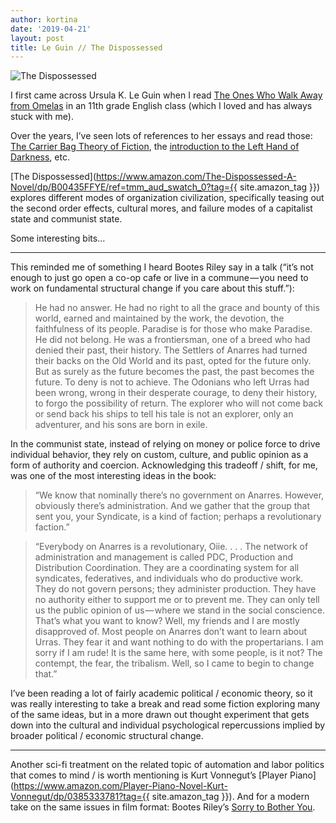 ```yaml
---
author: kortina
date: '2019-04-21'
layout: post
title: Le Guin // The Dispossessed
---
```


![The Dispossessed](https://cdn-images-1.medium.com/max/800/0*8cr6tc_5HDCIp2jl.jpg)

I first came across Ursula K. Le Guin when I read [The Ones Who Walk Away from Omelas](https://theanarchistlibrary.org/library/ursula-k-le-guin-the-ones-who-walk-away-from-omelas) in an 11th grade English class (which I loved and has always stuck with me).

Over the years, I’ve seen lots of references to her essays and read those: [The Carrier Bag Theory of Fiction](https://www.trabal.org/texts/pdf/LeGuin.pdf), the [introduction to the Left Hand of Darkness](http://theliterarylink.com/leguinintro.html), etc.

[The Dispossessed](https://www.amazon.com/The-Dispossessed-A-Novel/dp/B00435FFYE/ref=tmm_aud_swatch_0?tag={{ site.amazon_tag }}) explores different modes of organization civilization, specifically teasing out the second order effects, cultural mores, and failure modes of a capitalist state and communist state.

Some interesting bits…

---

This reminded me of something I heard Bootes Riley say in a talk (“it’s not enough to just go open a co-op cafe or live in a commune — you need to work on fundamental structural change if you care about this stuff.”):

> He had no answer. He had no right to all the grace and bounty of this world, earned and maintained by the work, the devotion, the faithfulness of its people. Paradise is for those who make Paradise. He did not belong. He was a frontiersman, one of a breed who had denied their past, their history. The Settlers of Anarres had turned their backs on the Old World and its past, opted for the future only. But as surely as the future becomes the past, the past becomes the future. To deny is not to achieve. The Odonians who left Urras had been wrong, wrong in their desperate courage, to deny their history, to forgo the possibility of return. The explorer who will not come back or send back his ships to tell his tale is not an explorer, only an adventurer, and his sons are born in exile.

In the communist state, instead of relying on money or police force to drive individual behavior, they rely on custom, culture, and public opinion as a form of authority and coercion. Acknowledging this tradeoff / shift, for me, was one of the most interesting ideas in the book:

> “We know that nominally there’s no government on Anarres. However, obviously there’s administration. And we gather that the group that sent you, your Syndicate, is a kind of faction; perhaps a revolutionary faction.”

> “Everybody on Anarres is a revolutionary, Oiie. . . . The network of administration and management is called PDC, Production and Distribution Coordination. They are a coordinating system for all syndicates, federatives, and individuals who do productive work. They do not govern persons; they administer production. They have no authority either to support me or to prevent me. They can only tell us the public opinion of us — where we stand in the social conscience. That’s what you want to know? Well, my friends and I are mostly disapproved of. Most people on Anarres don’t want to learn about Urras. They fear it and want nothing to do with the propertarians. I am sorry if I am rude! It is the same here, with some people, is it not? The contempt, the fear, the tribalism. Well, so I came to begin to change that.”

I’ve been reading a lot of fairly academic political / economic theory, so it was really interesting to take a break and read some fiction exploring many of the same ideas, but in a more drawn out thought experiment that gets down into the cultural and individual psychological repercussions implied by broader political / economic structural change.

---

Another sci-fi treatment on the related topic of automation and labor politics that comes to mind / is worth mentioning is Kurt Vonnegut’s [Player Piano](https://www.amazon.com/Player-Piano-Novel-Kurt-Vonnegut/dp/0385333781?tag={{ site.amazon_tag }}). And for a modern take on the same issues in film format: Bootes Riley’s [Sorry to Bother You](https://g.co/kgs/gk9gvZ).